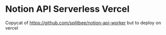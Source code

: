 # Notion API Serverless Vercel

Copycat of https://github.com/splitbee/notion-api-worker but to deploy on vercel
